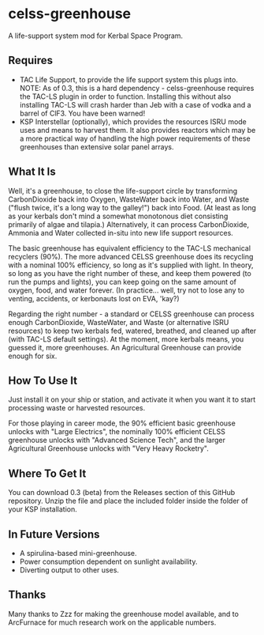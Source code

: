 celss-greenhouse
================

A life-support system mod for Kerbal Space Program.

Requires
--------

* TAC Life Support, to provide the life support system this plugs into. NOTE: As of 0.3, this is a hard dependency - celss-greenhouse requires the TAC-LS plugin in order to function. Installing this without also installing TAC-LS will crash harder than Jeb with a case of vodka and a barrel of ClF3. You have been warned!
* KSP Interstellar (optionally), which provides the resources ISRU mode uses and means to harvest them. It also provides reactors which may be a more practical way of handling the high power requirements of these greenhouses than extensive solar panel arrays.

What It Is
----------

Well, it's a greenhouse, to close the life-support circle by transforming CarbonDioxide back into Oxygen, WasteWater
back into Water, and Waste ("flush twice, it's a long way to the galley!") back into Food. (At least as long as your
kerbals don't mind a somewhat monotonous diet consisting primarily of algae and tilapia.) Alternatively, it can process CarbonDioxide, Ammonia and Water collected in-situ into new life support resources.

The basic greenhouse has equivalent efficiency to the TAC-LS mechanical recyclers (90%). The more advanced CELSS greenhouse does its recycling with a nominal 100% efficiency, so long as it's supplied with light. In theory, so long as you have the right number of these, and keep them powered (to run the pumps and lights), you can keep going on the same amount of oxygen, food, and water forever. (In practice... well, try not to lose any to venting, accidents, or kerbonauts lost on EVA, 'kay?)

Regarding the right number - a standard or CELSS greenhouse can process enough CarbonDioxide, WasteWater, and Waste (or alternative ISRU resources) to keep two kerbals fed, watered, breathed, and cleaned up after (with TAC-LS default settings). At the moment, more kerbals means, you guessed it, more greenhouses. An Agricultural Greenhouse can provide enough for six.

How To Use It
-------------

Just install it on your ship or station, and activate it when you want it to start processing waste or harvested resources.

For those playing in career mode, the 90% efficient basic greenhouse unlocks with "Large Electrics", the nominally 100% efficient CELSS greenhouse unlocks with "Advanced Science Tech", and the larger Agricultural Greenhouse unlocks with "Very Heavy Rocketry".

Where To Get It
---------------

You can download 0.3 (beta) from the Releases section of this GitHub repository. Unzip the file and place the included folder inside the folder of your KSP installation.

In Future Versions
------------------

* A spirulina-based mini-greenhouse.
* Power consumption dependent on sunlight availability.
* Diverting output to other uses.

Thanks
------

Many thanks to Zzz for making the greenhouse model available, and to ArcFurnace for much research work on the applicable numbers.
